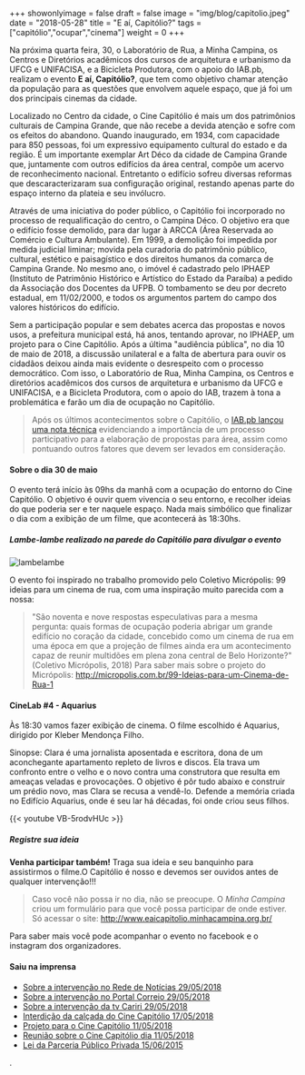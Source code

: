 



+++
showonlyimage = false
draft = false
image = "img/blog/capitolio.jpeg"
date = "2018-05-28"
title = "E aí, Capitólio?"
tags = ["capitólio","ocupar","cinema"]
weight = 0
+++

Na próxima quarta feira, 30, o Laboratório de Rua, a Minha Campina, os Centros e Diretórios acadêmicos dos cursos de arquitetura e urbanismo da UFCG e UNIFACISA, e a Bicicleta Produtora, com o apoio do IAB.pb, realizam o evento **E aí, Capitólio?**, que tem como objetivo chamar atenção da população para as questões que envolvem aquele espaço, que já foi um dos principais cinemas da cidade.
<!--more-->



Localizado no Centro da cidade, o Cine Capitólio é mais um dos patrimônios culturais de Campina Grande, que não recebe a devida atenção e sofre com os efeitos do abandono. Quando inaugurado, em 1934, com capacidade para 850 pessoas, foi um expressivo equipamento cultural do estado e da região. É um importante exemplar Art Déco da cidade de Campina Grande que, juntamente com outros edifícios da área central, compõe um acervo de reconhecimento nacional. Entretanto o edifício sofreu diversas reformas que descaracterizaram sua configuração original, restando apenas parte do espaço interno da plateia e seu invólucro.

Através de uma iniciativa do poder público, o Capitólio foi incorporado no processo de requalificação do centro, o Campina Déco. O objetivo era que o edifício fosse demolido, para dar lugar à ARCCA (Área Reservada ao Comércio e Cultura Ambulante). Em 1999, a demolição foi impedida por medida judicial liminar; movida pela curadoria do patrimônio público, cultural, estético e paisagístico e dos direitos humanos da comarca de Campina Grande. No mesmo ano, o imóvel é cadastrado pelo IPHAEP (Instituto de Patrimônio Histórico e Artístico do Estado da Paraíba) a pedido da Associação dos Docentes da UFPB. O tombamento se deu por decreto estadual, em 11/02/2000, e todos os argumentos partem do campo dos valores históricos do edifício.

Sem a participação popular e sem debates acerca das propostas e novos usos, a prefeitura municipal está, há anos, tentando aprovar, no IPHAEP, um projeto para o Cine Capitólio. Após a última "audiência pública", no dia 10 de maio de 2018, a discussão unilateral e a falta de abertura para ouvir os cidadãos deixou ainda mais evidente o desrespeito com o processo democrático. Com isso, o Laboratório de Rua, Minha Campina, os Centros e diretórios acadêmicos dos cursos de arquitetura e urbanismo da UFCG e UNIFACISA, e a Bicicleta Produtora, com o apoio do IAB, trazem à tona a problemática e farão um dia de ocupação no Capitólio.

>Após os últimos acontecimentos sobre o Capitólio, o
[IAB.pb lançou uma nota técnica](https://iabpb.org.br/2018/05/23/nota-tecnica-sobre-a-requalificacao-do-antigo-cine-theatro-capitolio-cg/)  evidenciando a importância de um processo participativo para a elaboração de propostas para área, assim como pontuando outros fatores que devem ser levados em consideração.

#### Sobre o dia 30 de maio

O evento terá início às 09hs da manhã com a ocupação do entorno do Cine Capitólio. O objetivo é ouvir quem vivencia o seu entorno, e recolher ideias do que poderia ser e ter naquele espaço. Nada mais simbólico que finalizar o dia com a exibição de um filme, que acontecerá às 18:30hs.

##### Lambe-lambe realizado na parede do Capitólio para divulgar o evento
![lambelambe](../../img/blog/lambelambe_capitolio.jpeg)


O evento foi inspirado no trabalho promovido pelo Coletivo Micrópolis: 99 ideias para um cinema de rua, com uma inspiração muito parecida com a nossa:

> "São noventa e nove respostas especulativas para a mesma pergunta: quais formas de ocupação poderia abrigar um grande edifício no coração da cidade, concebido como um cinema de rua em uma época em que a projeção de filmes ainda era um acontecimento capaz de reunir multidões em plena zona central de Belo Horizonte?" (Coletivo Micrópolis, 2018)
> Para saber mais sobre o projeto do Micrópolis: http://micropolis.com.br/99-Ideias-para-um-Cinema-de-Rua-1

#### CineLab #4 - Aquarius
Às 18:30 vamos fazer exibição de cinema. O filme escolhido é Aquarius, dirigido por Kleber Mendonça Filho.

Sinopse: Clara é uma jornalista aposentada e escritora, dona de um aconchegante apartamento repleto de livros e discos. Ela trava um confronto entre o velho e o novo contra uma construtora que resulta em ameaças veladas e provocações. O objetivo é pôr tudo abaixo e construir um prédio novo, mas Clara se recusa a vendê-lo. Defende a memória criada no Edifício Aquarius, onde é seu lar há décadas, foi onde criou seus filhos.

{{< youtube VB-5rodvHUc >}}

##### Registre sua ideia

**Venha participar também!** Traga sua ideia e seu banquinho para assistirmos o filme.O Capitólio é nosso e devemos ser ouvidos antes de qualquer intervenção!!!

> Caso você não possa ir no dia, não se preocupe. O *Minha Campina* criou um formulário para que você possa participar de onde estiver. Só acessar o site: http://www.eaicapitolio.minhacampina.org.br/


Para saber mais você pode acompanhar o evento no facebook e o instagram dos organizadores.

#### Saiu na imprensa

* [Sobre a intervenção no Rede de Notícias 29/05/2018](http://rededenoticias.com/index.php/2018/05/29/evento-vai-discutir-com-a-populacao-o-presente-e-o-futuro-do-cine-capitolio/)
* [Sobre a intervenção no Portal Correio 29/05/2018](https://portalcorreio.com.br/evento-discute-funcionamento-do-cine-theatro-capitolio-nesta-quarta-em-cg/)
* [Sobre a intervenção da tv Cariri 29/05/2018](https://www.portaltvcariri.com.br/evento-discute-funcionamento-do-cine-theatro-capitolio-nesta-quarta-em-cg/)
* [Interdição da calçada do Cine Capitólio 17/05/2018](https://www.youtube.com/watch?v=1D0nXLejj4M)
* [Projeto para o Cine Capitólio 11/05/2018](http://g1.globo.com/pb/paraiba/bom-dia-pb/videos/t/edicoes/v/novo-projeto-para-o-cine-capitolio-e-apresentado-em-campina-grande/6728322/)
* [Reunião sobre o Cine Capitólio dia 11/05/2018](https://www.youtube.com/watch?v=nIqTDw7s8YQ)
* [Lei da Parceria Público Privada 15/06/2015](https://www.youtube.com/watch?v=oYSreWlTIgM)

.
